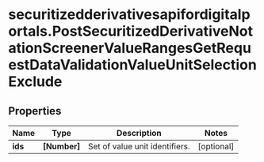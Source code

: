 # securitizedderivativesapifordigitalportals.PostSecuritizedDerivativeNotationScreenerValueRangesGetRequestDataValidationValueUnitSelectionExclude

## Properties

Name | Type | Description | Notes
------------ | ------------- | ------------- | -------------
**ids** | **[Number]** | Set of value unit identifiers. | [optional] 


